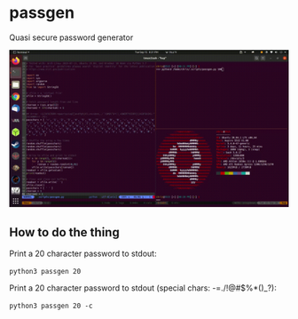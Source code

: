# passgen
Quasi secure password generator

![Screencast](screencast.gif)

## How to do the thing
Print a 20 character password to stdout: 

`python3 passgen 20`


Print a 20 character password to stdout (special chars: -=./!@#$%*()_?):

`python3 passgen 20 -c`
